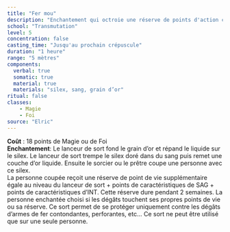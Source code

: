 ```yaml
---
title: "Fer mou"
description: "Enchantement qui octroie une réserve de points d'action contre les dégâts d'armes de fer"
school: "Transmutation"
level: 5
concentration: false
casting_time: "Jusqu'au prochain crépuscule"
duration: "1 heure"
range: "5 mètres"
components:
  verbal: true
  somatic: true
  material: true
  materials: "silex, sang, grain d’or"
ritual: false
classes:
    - Magie
    - Foi
source: "Elric"
---
```

**Coût** : 18 points de Magie ou de Foi  
**Enchantement**: Le lanceur de sort fond le grain d’or et répand le liquide sur le silex. Le lanceur de sort trempe le silex doré dans du sang puis remet une couche d’or liquide. Ensuite le sorcier ou le prêtre coupe une personne avec ce silex.   
La personne coupée reçoit une réserve de point de vie supplémentaire égale au niveau du lanceur de sort + points de caractéristiques de SAG + points de caractéristiques d’INT. Cette réserve dure pendant 2 semaines. La personne enchantée choisi si les dégâts touchent ses propres points de vie ou sa réserve. Ce sort permet de se protéger uniquement contre les dégâts d’armes de fer contondantes, perforantes, etc... Ce sort ne peut être utilisé que sur une seule personne.   
